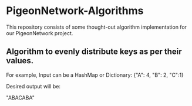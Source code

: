 # PigeonNetwork-Algorithms
This repository consists of some thought-out algorithm implementation for our PigeonNetwork project. 

## Algorithm to evenly distribute keys as per their values. 

For example, 
Input can be a HashMap or Dictionary: {"A": 4, "B": 2, "C":1}

Desired output will be:

"ABACABA"

##  
